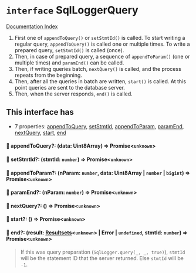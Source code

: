 # `interface` SqlLoggerQuery

[Documentation Index](../README.md)

1. First one of `appendToQuery()` or `setStmtId()` is called.
To start writing a regular query, `appendToQuery()` is called one or multiple times.
To write a prepared query, `setStmtId()` is called (once).
2. Then, in case of prepared query, a sequence of `appendToParam()` (one or multiple times) and `paramEnd()` can be called.
3. Then, if writing queries batch, `nextQuery()` is called, and the process repeats from the beginning.
4. Then, after all the queries in batch are written, `start()` is called. At this point queries are sent to the database server.
5. Then, when the server responds, `end()` is called.

## This interface has

- 7 properties:
[appendToQuery](#-appendtoquery-data-uint8array--promiseunknown),
[setStmtId](#-setstmtid-stmtid-number--promiseunknown),
[appendToParam](#-appendtoparam-nparam-number-data-uint8array--number--bigint--promiseunknown),
[paramEnd](#-paramend-nparam-number--promiseunknown),
[nextQuery](#-nextquery---promiseunknown),
[start](#-start---promiseunknown),
[end](#-end-result-resultsetsunknown--error--undefined-stmtid-number--promiseunknown)


#### 📄 appendToQuery?: (data: Uint8Array) => Promise\<`unknown`>



#### 📄 setStmtId?: (stmtId: `number`) => Promise\<`unknown`>



#### 📄 appendToParam?: (nParam: `number`, data: Uint8Array | `number` | `bigint`) => Promise\<`unknown`>



#### 📄 paramEnd?: (nParam: `number`) => Promise\<`unknown`>



#### 📄 nextQuery?: () => Promise\<`unknown`>



#### 📄 start?: () => Promise\<`unknown`>



#### 📄 end?: (result: [Resultsets](../class.Resultsets/README.md)\<`unknown`> | Error | `undefined`, stmtId: `number`) => Promise\<`unknown`>

> If this was query preparation (`SqlLogger.query(_, _, true)`), `stmtId` will be the statement ID that the server returned.
> Else `stmtId` will be `-1`.




